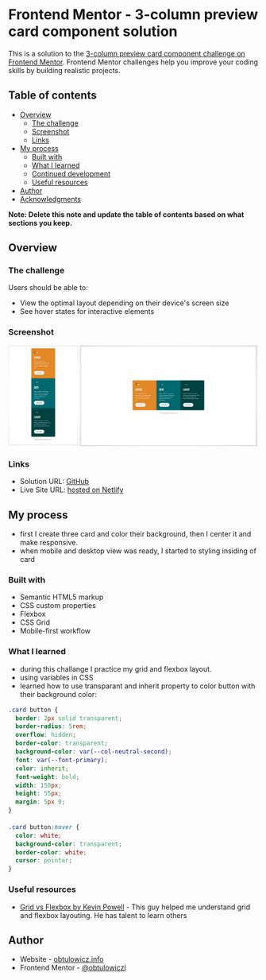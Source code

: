 # Frontend Mentor - 3-column preview card component solution

This is a solution to the [3-column preview card component challenge on Frontend Mentor](https://www.frontendmentor.io/challenges/3column-preview-card-component-pH92eAR2-). Frontend Mentor challenges help you improve your coding skills by building realistic projects.

## Table of contents

- [Overview](#overview)
  - [The challenge](#the-challenge)
  - [Screenshot](#screenshot)
  - [Links](#links)
- [My process](#my-process)
  - [Built with](#built-with)
  - [What I learned](#what-i-learned)
  - [Continued development](#continued-development)
  - [Useful resources](#useful-resources)
- [Author](#author)
- [Acknowledgments](#acknowledgments)

**Note: Delete this note and update the table of contents based on what sections you keep.**

## Overview

### The challenge

Users should be able to:

- View the optimal layout depending on their device's screen size
- See hover states for interactive elements

### Screenshot

![](./screenshot.jpg)

### Links

- Solution URL: [GitHub](https://github.com/obtulowiczl/FM-3-column-preview-card-component-main)
- Live Site URL: [hosted on Netlify](https://gleaming-churros-36be1e.netlify.app/)

## My process

- first I create three card and color their background, then I center it and make responsive.
- when mobile and desktop view was ready, I started to styling insiding of card

### Built with

- Semantic HTML5 markup
- CSS custom properties
- Flexbox
- CSS Grid
- Mobile-first workflow

### What I learned

- during this challange I practice my grid and flexbox layout.
- using variables in CSS
- learned how to use transparant and inherit property to color button with their background color:

```css
.card button {
  border: 2px solid transparent;
  border-radius: 5rem;
  overflow: hidden;
  border-color: transparent;
  background-color: var(--col-neutral-second);
  font: var(--font-primary);
  color: inherit;
  font-weight: bold;
  width: 150px;
  height: 55px;
  margin: 5px 0;
}

.card button:hover {
  color: white;
  background-color: transparent;
  border-color: white;
  cursor: pointer;
}
```

### Useful resources

- [Grid vs Flexbox by Kevin Powell](https://www.youtube.com/watch?v=3elGSZSWTbM&t=102s) - This guy helped me understand grid and flexbox layouting.
  He has talent to learn others

## Author

- Website - [obtulowicz.info](https://obtulowicz.info)
- Frontend Mentor - [@obtulowiczl](https://www.frontendmentor.io/profile/yourusername)
